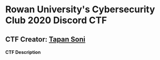 # Rowan University's Cybersecurity Club 2020 Discord CTF
## CTF Creator: [Tapan Soni](https://github.com/TapanSoni)

#### CTF Description

